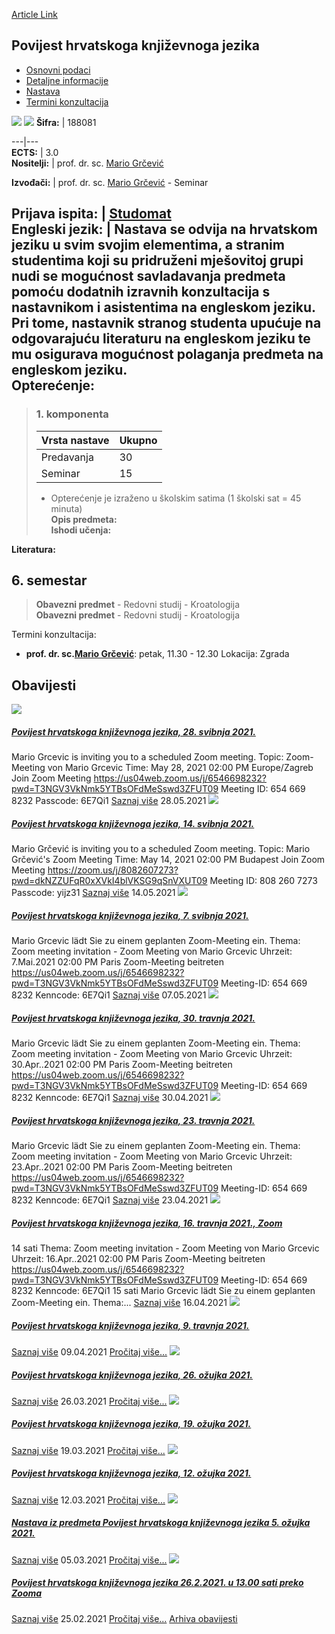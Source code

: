 [Article Link](https://www.fhs.hr/predmet/phkj_a)

## Povijest hrvatskoga književnoga jezika
  * [Osnovni podaci](https://www.fhs.hr/predmet/phkj_a#v1id-523797_695390_1_0 "Osnovni podaci")
  * [Detaljne informacije](https://www.fhs.hr/predmet/phkj_a#v1id-523797_695390_1_1 "Detaljne informacije")
  * [Nastava](https://www.fhs.hr/predmet/phkj_a#v1id-523797_695390_1_2 "Nastava")
  * [Termini konzultacija](https://www.fhs.hr/predmet/phkj_a#v1id-523797_695390_1_3 "Termini konzultacija")


[![](https://www.fhs.hr/img/flags/gif/hr.gif)](https://www.fhs.hr/predmet/phkj_a) [![](https://www.fhs.hr/img/flags/gif/gb.gif)](https://www.fhs.hr/en/course/hotcsl_b)
**Šifra:** |  188081  
  
---|---  
**ECTS:** |  3.0   
**Nositelji:** |  prof. dr. sc. [Mario Grčević](https://www.fhs.hr/djelatnik/mario.grcevic)   
  
**Izvođači:** |  prof. dr. sc. [Mario Grčević](https://www.fhs.hr/djelatnik/mario.grcevic) - Seminar  
  
**Prijava ispita:** |  [Studomat](http://www.isvu.hr/studomat)  
**Engleski jezik:** |  Nastava se odvija na hrvatskom jeziku u svim svojim elementima, a stranim studentima koji su pridruženi mješovitoj grupi nudi se mogućnost savladavanja predmeta pomoću dodatnih izravnih konzultacija s nastavnikom i asistentima na engleskom jeziku. Pri tome, nastavnik stranog studenta upućuje na odgovarajuću literaturu na engleskom jeziku te mu osigurava mogućnost polaganja predmeta na engleskom jeziku.   
**Opterećenje:**  
---  
> ### 1. komponenta
> | Vrsta nastave | Ukupno  
> ---|---  
> Predavanja | 30  
> Seminar | 15  
> * Opterećenje je izraženo u školskim satima (1 školski sat = 45 minuta)   
**Opis predmeta:**  
> **Ishodi učenja:**  

  
**Literatura:**  

  
**6. semestar**  
---  
> **Obavezni predmet** - Redovni studij - Kroatologija  
>  **Obavezni predmet** - Redovni studij - Kroatologija  
>   
Termini konzultacija: 
  * **prof. dr. sc.[Mario Grčević](https://www.fhs.hr/djelatnik/mario.grcevic)**: 
petak, 11.30 - 12.30
Lokacija: Zgrada 


## Obavijesti
[ ![](https://www.fhs.hr/_pub/themes_static/hrstud2024/default/img/default_news.jpg) ](https://www.fhs.hr/predmet/phkj_a?@=21fhr#news_114038)
#####  [Povijest hrvatskoga književnoga jezika, 28. svibnja 2021.](https://www.fhs.hr/predmet/phkj_a?@=21fhr#news_114038)
Mario Grcevic is inviting you to a scheduled Zoom meeting. Topic: Zoom-Meeting von Mario Grcevic Time: May 28, 2021 02:00 PM Europe/Zagreb Join Zoom Meeting https://us04web.zoom.us/j/6546698232?pwd=T3NGV3VkNmk5YTBsOFdMeSswd3ZFUT09 Meeting ID: 654 669 8232 Passcode: 6E7Qi1 
[Saznaj više](https://www.fhs.hr/predmet/phkj_a?@=21fhr#news_114038)
28.05.2021
[ ![](https://www.fhs.hr/_pub/themes_static/hrstud2024/default/img/default_news.jpg) ](https://www.fhs.hr/predmet/phkj_a?@=21fc2#news_114038)
#####  [Povijest hrvatskoga književnoga jezika, 14. svibnja 2021.](https://www.fhs.hr/predmet/phkj_a?@=21fc2#news_114038)
Mario Grčević is inviting you to a scheduled Zoom meeting. Topic: Mario Grčević's Zoom Meeting Time: May 14, 2021 02:00 PM Budapest Join Zoom Meeting https://zoom.us/j/8082607273?pwd=dkNZZUFqR0xXVkI4blVKSG9qSnVXUT09 Meeting ID: 808 260 7273 Passcode: yijz31 
[Saznaj više](https://www.fhs.hr/predmet/phkj_a?@=21fc2#news_114038)
14.05.2021
[ ![](https://www.fhs.hr/_pub/themes_static/hrstud2024/default/img/default_news.jpg) ](https://www.fhs.hr/predmet/phkj_a?@=21f9d#news_114038)
#####  [Povijest hrvatskoga književnoga jezika, 7. svibnja 2021.](https://www.fhs.hr/predmet/phkj_a?@=21f9d#news_114038)
Mario Grcevic lädt Sie zu einem geplanten Zoom-Meeting ein. Thema: Zoom meeting invitation - Zoom Meeting von Mario Grcevic Uhrzeit: 7.Mai.2021 02:00 PM Paris Zoom-Meeting beitreten https://us04web.zoom.us/j/6546698232?pwd=T3NGV3VkNmk5YTBsOFdMeSswd3ZFUT09 Meeting-ID: 654 669 8232 Kenncode: 6E7Qi1 
[Saznaj više](https://www.fhs.hr/predmet/phkj_a?@=21f9d#news_114038)
07.05.2021
[ ![](https://www.fhs.hr/_pub/themes_static/hrstud2024/default/img/default_news.jpg) ](https://www.fhs.hr/predmet/phkj_a?@=21f6y#news_114038)
#####  [Povijest hrvatskoga književnoga jezika, 30. travnja 2021.](https://www.fhs.hr/predmet/phkj_a?@=21f6y#news_114038)
Mario Grcevic lädt Sie zu einem geplanten Zoom-Meeting ein. Thema: Zoom meeting invitation - Zoom Meeting von Mario Grcevic Uhrzeit: 30.Apr..2021 02:00 PM Paris Zoom-Meeting beitreten https://us04web.zoom.us/j/6546698232?pwd=T3NGV3VkNmk5YTBsOFdMeSswd3ZFUT09 Meeting-ID: 654 669 8232 Kenncode: 6E7Qi1 
[Saznaj više](https://www.fhs.hr/predmet/phkj_a?@=21f6y#news_114038)
30.04.2021
[ ![](https://www.fhs.hr/_pub/themes_static/hrstud2024/default/img/default_news.jpg) ](https://www.fhs.hr/predmet/phkj_a?@=21f4g#news_114038)
#####  [Povijest hrvatskoga književnoga jezika, 23. travnja 2021.](https://www.fhs.hr/predmet/phkj_a?@=21f4g#news_114038)
Mario Grcevic lädt Sie zu einem geplanten Zoom-Meeting ein. Thema: Zoom meeting invitation - Zoom Meeting von Mario Grcevic Uhrzeit: 23.Apr..2021 02:00 PM Paris Zoom-Meeting beitreten https://us04web.zoom.us/j/6546698232?pwd=T3NGV3VkNmk5YTBsOFdMeSswd3ZFUT09 Meeting-ID: 654 669 8232 Kenncode: 6E7Qi1 
[Saznaj više](https://www.fhs.hr/predmet/phkj_a?@=21f4g#news_114038)
23.04.2021
[ ![](https://www.fhs.hr/_pub/themes_static/hrstud2024/default/img/default_news.jpg) ](https://www.fhs.hr/predmet/phkj_a?@=21f2c#news_114038)
#####  [Povijest hrvatskoga književnoga jezika, 16. travnja 2021., Zoom](https://www.fhs.hr/predmet/phkj_a?@=21f2c#news_114038)
14 sati Thema: Zoom meeting invitation - Zoom Meeting von Mario Grcevic Uhrzeit: 16.Apr..2021 02:00 PM Paris Zoom-Meeting beitreten https://us04web.zoom.us/j/6546698232?pwd=T3NGV3VkNmk5YTBsOFdMeSswd3ZFUT09 Meeting-ID: 654 669 8232 Kenncode: 6E7Qi1 15 sati Mario Grcevic lädt Sie zu einem geplanten Zoom-Meeting ein. Thema:... 
[Saznaj više](https://www.fhs.hr/predmet/phkj_a?@=21f2c#news_114038)
16.04.2021
[ ![](https://www.fhs.hr/_pub/themes_static/hrstud2024/default/img/default_news.jpg) ](https://www.fhs.hr/predmet/phkj_a?@=21f0b#news_114038)
#####  [Povijest hrvatskoga književnoga jezika, 9. travnja 2021.](https://www.fhs.hr/predmet/phkj_a?@=21f0b#news_114038)
[Saznaj više](https://www.fhs.hr/predmet/phkj_a?@=21f0b#news_114038)
09.04.2021
[Pročitaj više...](https://www.fhs.hr/predmet/phkj_a?@=21f0b#news_114038 "Pročitaj obavijest: Povijest hrvatskoga književnoga jezika, 9. travnja 2021.")
[ ![](https://www.fhs.hr/_pub/themes_static/hrstud2024/default/img/default_news.jpg) ](https://www.fhs.hr/predmet/phkj_a?@=21ewc#news_114038)
#####  [Povijest hrvatskoga književnoga jezika, 26. ožujka 2021.](https://www.fhs.hr/predmet/phkj_a?@=21ewc#news_114038)
[Saznaj više](https://www.fhs.hr/predmet/phkj_a?@=21ewc#news_114038)
26.03.2021
[Pročitaj više...](https://www.fhs.hr/predmet/phkj_a?@=21ewc#news_114038 "Pročitaj obavijest: Povijest hrvatskoga književnoga jezika, 26. ožujka 2021.")
[ ![](https://www.fhs.hr/_pub/themes_static/hrstud2024/default/img/default_news.jpg) ](https://www.fhs.hr/predmet/phkj_a?@=21ets#news_114038)
#####  [Povijest hrvatskoga književnoga jezika, 19. ožujka 2021.](https://www.fhs.hr/predmet/phkj_a?@=21ets#news_114038)
[Saznaj više](https://www.fhs.hr/predmet/phkj_a?@=21ets#news_114038)
19.03.2021
[Pročitaj više...](https://www.fhs.hr/predmet/phkj_a?@=21ets#news_114038 "Pročitaj obavijest: Povijest hrvatskoga književnoga jezika, 19. ožujka 2021.")
[ ![](https://www.fhs.hr/_pub/themes_static/hrstud2024/default/img/default_news.jpg) ](https://www.fhs.hr/predmet/phkj_a?@=21ere#news_114038)
#####  [Povijest hrvatskoga književnoga jezika, 12. ožujka 2021.](https://www.fhs.hr/predmet/phkj_a?@=21ere#news_114038)
[Saznaj više](https://www.fhs.hr/predmet/phkj_a?@=21ere#news_114038)
12.03.2021
[Pročitaj više...](https://www.fhs.hr/predmet/phkj_a?@=21ere#news_114038 "Pročitaj obavijest: Povijest hrvatskoga književnoga jezika, 12. ožujka 2021.")
[ ![](https://www.fhs.hr/_pub/themes_static/hrstud2024/default/img/default_news.jpg) ](https://www.fhs.hr/predmet/phkj_a?@=21epg#news_114038)
#####  [Nastava iz predmeta Povijest hrvatskoga književnoga jezika 5. ožujka 2021.](https://www.fhs.hr/predmet/phkj_a?@=21epg#news_114038)
[Saznaj više](https://www.fhs.hr/predmet/phkj_a?@=21epg#news_114038)
05.03.2021
[Pročitaj više...](https://www.fhs.hr/predmet/phkj_a?@=21epg#news_114038 "Pročitaj obavijest: Nastava iz predmeta Povijest hrvatskoga književnoga jezika 5. ožujka 2021.")
[ ![](https://www.fhs.hr/_pub/themes_static/hrstud2024/default/img/default_news.jpg) ](https://www.fhs.hr/predmet/phkj_a?@=21el6#news_114038)
#####  [Povijest hrvatskoga književnoga jezika 26.2.2021. u 13.00 sati preko Zooma](https://www.fhs.hr/predmet/phkj_a?@=21el6#news_114038)
[Saznaj više](https://www.fhs.hr/predmet/phkj_a?@=21el6#news_114038)
25.02.2021
[Pročitaj više...](https://www.fhs.hr/predmet/phkj_a?@=21el6#news_114038 "Pročitaj obavijest: Povijest hrvatskoga književnoga jezika 26.2.2021. u 13.00 sati preko Zooma")
[Arhiva obavijesti](https://www.fhs.hr/predmet/phkj_a?@=215p6#news_114038 "Arhiva obavijesti")
